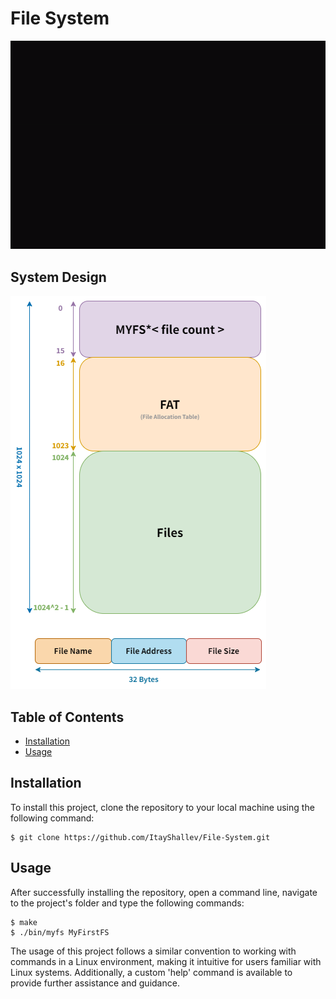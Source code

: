 # File System

![Project Demonstration GIF](fileSystem.gif)


## System Design
![System Design Image](Diagram.png)


## Table of Contents

- [Installation](#installation)
- [Usage](#usage)


## Installation

To install this project, clone the repository to your local machine using the following command:

```console
$ git clone https://github.com/ItayShallev/File-System.git
```


## Usage
After successfully installing the repository, open a command line, navigate to the project's folder and type the following commands:

```console
$ make
$ ./bin/myfs MyFirstFS
```

The usage of this project follows a similar convention to working with commands in a Linux environment, making it intuitive for users familiar with Linux systems. Additionally, a custom 'help' command is available to provide further assistance and guidance.
